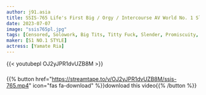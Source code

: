 ```yaml
---
author: j91.asia
title: SSIS-765 Life's First Big / Orgy / Intercourse AV World No. 1 Slender Body Continues To Hit A Big Cock Ria Yamate
date: 2023-07-07
image: "ssis765pl.jpg"
tags: [Censored, Solowork, Big Tits, Titty Fuck, Slender, Promiscuity, Risky Mosaic]
maker: [S1 NO.1 STYLE]
actress: [Yamate Ria]
---
```



{{< youtubepl OJ2yJPR1dvUZB8M >}}
###

{{% button href="https://streamtape.to/v/OJ2yJPR1dvUZB8M/ssis-765.mp4" icon="fas fa-download" %}}download this video{{% /button %}}

